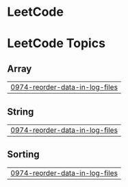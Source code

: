 # LeetCode
<!---LeetCode Topics Start-->
# LeetCode Topics
## Array
|  |
| ------- |
| [0974-reorder-data-in-log-files](https://github.com/silvergun8291/LeetCode/tree/master/0974-reorder-data-in-log-files) |
## String
|  |
| ------- |
| [0974-reorder-data-in-log-files](https://github.com/silvergun8291/LeetCode/tree/master/0974-reorder-data-in-log-files) |
## Sorting
|  |
| ------- |
| [0974-reorder-data-in-log-files](https://github.com/silvergun8291/LeetCode/tree/master/0974-reorder-data-in-log-files) |
<!---LeetCode Topics End-->